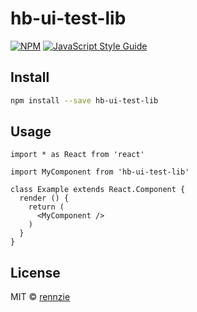 # hb-ui-test-lib

> 

[![NPM](https://img.shields.io/npm/v/hb-ui-test-lib.svg)](https://www.npmjs.com/package/hb-ui-test-lib) [![JavaScript Style Guide](https://img.shields.io/badge/code_style-standard-brightgreen.svg)](https://standardjs.com)

## Install

```bash
npm install --save hb-ui-test-lib
```

## Usage

```tsx
import * as React from 'react'

import MyComponent from 'hb-ui-test-lib'

class Example extends React.Component {
  render () {
    return (
      <MyComponent />
    )
  }
}
```

## License

MIT © [rennzie](https://github.com/rennzie)
